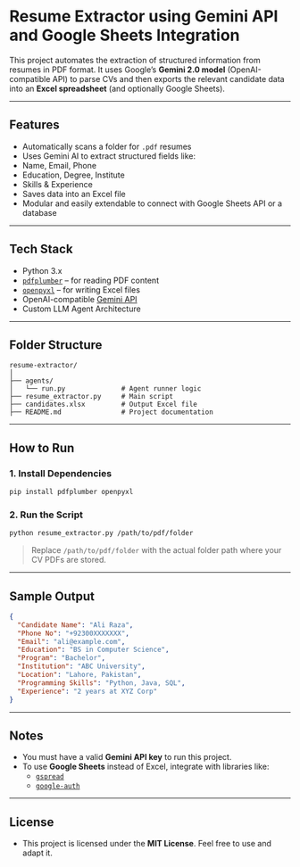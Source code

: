 #  Resume Extractor using Gemini API and Google Sheets Integration

This project automates the extraction of structured information from resumes in PDF format. It uses Google’s **Gemini 2.0 model** (OpenAI-compatible API) to parse CVs and then exports the relevant candidate data into an **Excel spreadsheet** (and optionally Google Sheets).

---

##  Features

-  Automatically scans a folder for `.pdf` resumes  
-  Uses Gemini AI to extract structured fields like:
  - Name, Email, Phone
  - Education, Degree, Institute
  - Skills & Experience  
-  Saves data into an Excel file  
-  Modular and easily extendable to connect with Google Sheets API or a database

---

##  Tech Stack

- Python 3.x  
- [`pdfplumber`](https://pypi.org/project/pdfplumber/) – for reading PDF content  
- [`openpyxl`](https://pypi.org/project/openpyxl/) – for writing Excel files  
- OpenAI-compatible [Gemini API](https://ai.google.dev/)  
- Custom LLM Agent Architecture

---

##  Folder Structure

```
resume-extractor/
│
├── agents/
│   └── run.py              # Agent runner logic
├── resume_extractor.py     # Main script
├── candidates.xlsx         # Output Excel file
├── README.md               # Project documentation
```

---

##  How to Run

### 1. Install Dependencies

```bash
pip install pdfplumber openpyxl
```

### 2. Run the Script

```bash
python resume_extractor.py /path/to/pdf/folder
```

> Replace `/path/to/pdf/folder` with the actual folder path where your CV PDFs are stored.

---

##  Sample Output

```json
{
  "Candidate Name": "Ali Raza",
  "Phone No": "+92300XXXXXXX",
  "Email": "ali@example.com",
  "Education": "BS in Computer Science",
  "Program": "Bachelor",
  "Institution": "ABC University",
  "Location": "Lahore, Pakistan",
  "Programming Skills": "Python, Java, SQL",
  "Experience": "2 years at XYZ Corp"
}
```

---

##  Notes

- You must have a valid **Gemini API key** to run this project.
- To use **Google Sheets** instead of Excel, integrate with libraries like:
  - [`gspread`](https://pypi.org/project/gspread/)
  - [`google-auth`](https://pypi.org/project/google-auth/)

---

##  License

- This project is licensed under the **MIT License**. Feel free to use and adapt it.
